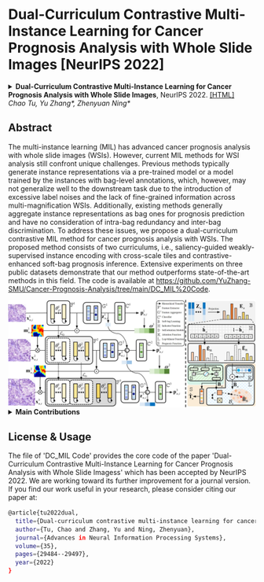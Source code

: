 Dual-Curriculum Contrastive Multi-Instance Learning for Cancer Prognosis Analysis with Whole Slide Images [NeurIPS 2022]
=====================================
<details>
<summary>
  <b>Dual-Curriculum Contrastive Multi-Instance Learning for Cancer Prognosis Analysis with Whole Slide Images</b>, NeurIPS 2022.
  <a href="" target="blank">[HTML]</a>
    <br><em><a>Chao Tu</a>, <a>Yu Zhang*</a>, <a>Zhenyuan Ning*</a></em></br>
</summary>

```bash
@inproceedings{tu2022dual,
    author    = {Tu, Chao and Zhang, Yu and Ning, Zhenyuan},
    title     = {Dual-Curriculum Contrastive Multi-Instance Learning for Cancer Prognosis Analysis with Whole Slide Images},
    booktitle = {Advances in Neural Information Processing Systems},
    year      = {2022},
}
```
</details>

## Abstract
The multi-instance learning (MIL) has advanced cancer prognosis analysis with whole slide images (WSIs). However, current MIL methods for WSI analysis still confront unique challenges. Previous methods typically generate instance representations via a pre-trained model or a model trained by the instances with bag-level annotations, which, however, may not generalize well to the downstream task due to the introduction of excessive label noises and the lack of fine-grained information across multi-magnification WSIs. Additionally, existing methods generally aggregate instance representations as bag ones for prognosis prediction and have no consideration of intra-bag redundancy and inter-bag discrimination. To address these issues, we propose a dual-curriculum contrastive MIL method for cancer prognosis analysis with WSIs. The proposed method consists of two curriculums, i.e., saliency-guided weakly-supervised instance encoding with cross-scale tiles and contrastive-enhanced soft-bag prognosis inference. Extensive experiments on three public datasets demonstrate that our method outperforms state-of-the-art methods in this field. The code is available at https://github.com/YuZhang-SMU/Cancer-Prognosis-Analysis/tree/main/DC_MIL%20Code.

<img src="./docs/pipeline.jpg" width="1500px" align="center" />

<details>
  <summary>
	  <b>Main Contributions</b>
  </summary>

1. **Dual-curriculum Contrastive Multi-instance Learning (DC_MIL) Method.** The proposed method consists of two easy-to-hard curriculums, i.e., saliency-guided weakly-supervised instance encoding with cross-scale tiles and contrastive-enhanced soft-bag prognosis inference. Specifically, we first conduct a preliminary task to learn instance representations by considering risk stratification status (degraded from survival time) as annotation, followed by the prognosis inference with survival time as supervision.
2. **Curriculum I: Saliency-guided Weakly-supervised Instance Encoding with Cross-scale Tiles.** It is supervised by relatively weak annotations so as to reduce label noises and maintain prognosis-related guidance. Additionally, to imitate the reviewing procedure of pathologists, we leverage the low-magnification saliency map to guide the encoding of high-magnification instances for exploring fine-grained information across multi-magnification WSIs.
3. **Curriculum II: Contrastive-enhanced Soft-bag Prognosis Inference.** Instead of enrolling all instances, we adaptively identify and integrate representative instances within a bag (as the soft-bag) for prognosis inference and leverage the constrained self-attention strategy to obtain extra sparseness for soft-bag representations, which can help reduce intra-bag redundancy in both instance and feature levels. Meanwhile, we improve the Cox loss with two-tier contrastive learning for enhancing intra-bag and inter-bag discrimination.
4. **Performance in Cancer Prognosis Analysis with WSIs.** We evaluate the proposed method on three public cancer datasets, and extensive experiments demonstrate its superiority in cancer prognosis analysis with WSIs.
</details>



## License & Usage 
The file of 'DC_MIL Code' provides the core code of the paper 'Dual-Curriculum Contrastive Multi-Instance Learning for Cancer Prognosis Analysis with Whole Slide Imagess' which has been accepted by NeurIPS 2022. We are working toward its further improvement for a journal version. 
If you find our work useful in your research, please consider citing our paper at:
```bash
@article{tu2022dual,
  title={Dual-curriculum contrastive multi-instance learning for cancer prognosis analysis with whole slide images},
  author={Tu, Chao and Zhang, Yu and Ning, Zhenyuan},
  journal={Advances in Neural Information Processing Systems},
  volume={35},
  pages={29484--29497},
  year={2022}
}
```
